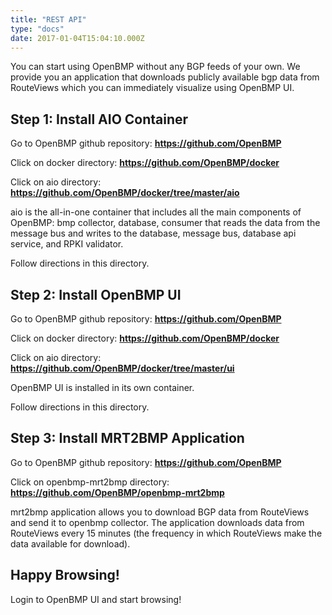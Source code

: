 ```yaml
---
title: "REST API"
type: "docs"
date: 2017-01-04T15:04:10.000Z
---
```


You can start using OpenBMP without any BGP feeds of your own. We provide you an application that downloads publicly available bgp data from RouteViews which you can immediately visualize using OpenBMP UI.

<!--more-->

## Step 1: Install AIO Container

Go to OpenBMP github repository: **https://github.com/OpenBMP**

Click on docker directory: **https://github.com/OpenBMP/docker**

Click on aio directory: **https://github.com/OpenBMP/docker/tree/master/aio**

aio is the all-in-one container that includes all the main components of OpenBMP: bmp collector, database, consumer that reads the data from the message bus and writes to the database, message bus, database api service, and RPKI validator.

Follow directions in this directory.

## Step 2: Install OpenBMP UI


Go to OpenBMP github repository: **https://github.com/OpenBMP**

Click on docker directory: **https://github.com/OpenBMP/docker**

Click on aio directory: **https://github.com/OpenBMP/docker/tree/master/ui**

OpenBMP UI is installed in its own container. 

Follow directions in this directory.

## Step 3: Install MRT2BMP Application

Go to OpenBMP github repository: **https://github.com/OpenBMP**

Click on openbmp-mrt2bmp directory: **https://github.com/OpenBMP/openbmp-mrt2bmp**

mrt2bmp application allows you to download BGP data from RouteViews and send it to openbmp collector. The application downloads data from RouteViews every 15 minutes (the frequency in which RouteViews make the data available for download). 

## Happy Browsing!

Login to OpenBMP UI and start browsing!



